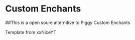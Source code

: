 # Custom Enchants

##This is a open soure alternitive to Piggy Custom Enchants

Template from xxNiceYT
